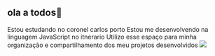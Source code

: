 ## ola a todos👋
Estou estudando no coronel carlos porto
Estou me desenvolvendo na linguagem JavaScript no itnerario
Utilizo esse espaço para minha organização e compartilhamento dos meu projetos desenvolvidos
![](https://giphy.com/clips/justin-meme-doge-dogecoin-FlJ76bXyXwgWjOJkeJ)


<!--
**gousaik/gousaik** is a ✨ _special_ ✨ repository because its `README.md` (this file) appears on your GitHub profile.

Here are some ideas to get you started:

-Meu nome é joão vitor

Estou estudando no coronel carlos porto
Estou me desenvolvendo na linguagem JavaScript no itnerario
Utilizo esse espaço para minha organização e compartilhamento dos meu projetos desenvolvidos
![](https://giphy.com/clips/justin-meme-doge-dogecoin-FlJ76bXyXwgWjOJkeJ)

